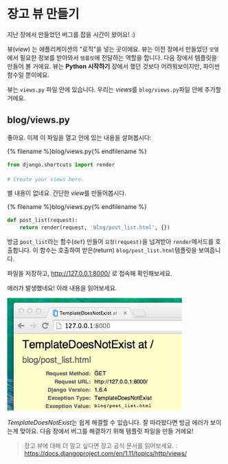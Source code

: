 # 장고 뷰 만들기

지난 장에서 만들었던 버그를 잡을 시간이 왔어요! :)

뷰(*view*) 는 애플리케이션의 "로직"을 넣는 곳이에요. 뷰는 이전 장에서 만들었던 `모델`에서 필요한 정보를 받아와서 `템플릿`에 전달하는 역할을 합니다. 다음 장에서 템플릿을 만들어 볼 거에요. 뷰는 __Python 시작하기__ 장에서 했던 것보다 어려워보이지만, 파이썬 함수일 뿐이에요.

뷰는 `views.py` 파일 안에 있습니다. 우리는 *views*를 `blog/views.py`파일 안에 추가할 거에요.

## blog/views.py

좋아요. 이제 이 파일을 열고 안에 있는 내용을 살펴봅시다:

{% filename %}blog/views.py{% endfilename %}
```python
from django.shortcuts import render

# Create your views here.
```

별 내용이 없네요. 간단한 *view*를 만들어봅시다.

{% filename %}blog/views.py{% endfilename %}
```python
def post_list(request):
    return render(request, 'blog/post_list.html', {})
```

방금 `post_list`라는 함수(`def`) 만들어 `요청(request)`을 넘겨받아 `render`메서드를 호출합니다. 이 함수는 호출하여 받은(return) `blog/post_list.html`템플릿을 보여줍니다.


파일을 저장하고, http://127.0.0.1:8000/ 로 접속해 확인해보세요.

에러가 발생했네요! 아래 내용을 읽어보세요.

![Error](images/error.png)

*TemplateDoesNotExist*는 쉽게 해결할 수 있습니다. 잘 따라왔다면 방금 에러가 보이는게 맞아요. 다음 장에서 버그를 해결하기 위해 템플릿 파일을 만들 거에요!

> 장고 뷰에 대해 더 알고 싶다면 장고 공식 문서를 읽어보세요. : https://docs.djangoproject.com/en/1.11/topics/http/views/

